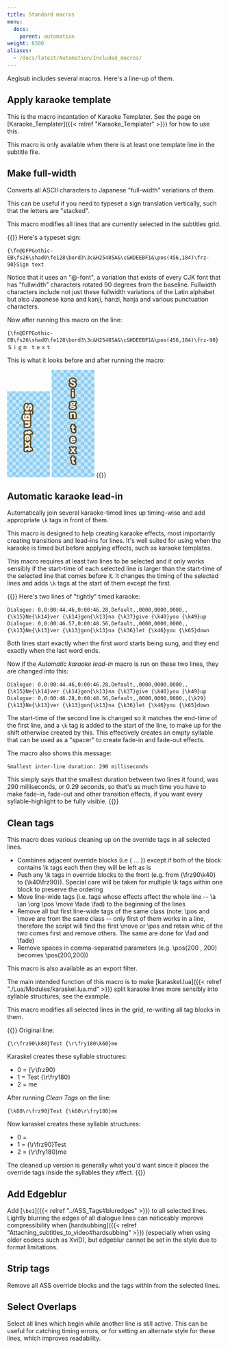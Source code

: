 ```yaml
---
title: Standard macros
menu:
  docs:
    parent: automation
weight: 6500
aliases:
  - /docs/latest/Automation/Included_macros/
---
```


Aegisub includes several macros. Here's a line-up of them.

## Apply karaoke template

This is the macro incantation of Karaoke Templater. See the page on
[Karaoke_Templater]({{< relref "Karaoke_Templater" >}}) for how to use this.

This macro is only available when there is at least one template line in the
subtitle file.

## Make full-width

Converts all ASCII characters to Japanese "full-width" variations of them.

This can be useful if you need to typeset a sign translation vertically,
such that the letters are "stacked".

This macro modifies all lines that are currently selected in the subtitles
grid.

{{<example-box>}}
Here's a typeset sign:

```ass
{\fn@DFPGothic-EB\fs26\shad0\fe128\bord3\3c&H25485A&\c&HDEEBF1&\pos(456,184)\frz-90}Sign text
```

Notice that it uses an "@-font", a variation that exists of every CJK font
that has "fullwidth" characters rotated 90 degrees from the baseline.
Fullwidth characters include not just these fullwidth variations of the
Latin alphabet but also Japanese kana and kanji, hanzi, hanja and various
punctuation characters.

Now after running this macro on the line:

```ass
{\fn@DFPGothic-EB\fs26\shad0\fe128\bord3\3c&H25485A&\c&HDEEBF1&\pos(456,184)\frz-90}Ｓｉｇｎ ｔｅｘｔ
```

This is what it looks before and after running the macro:

![StackedSign1](/img/3.2/StackedSign1.png) ![StackedSign2](/img/3.2/StackedSign2.png)
{{</example-box>}}

## Automatic karaoke lead-in

Automatically join several karaoke-timed lines up timing-wise and add
appropriate `\k` tags in front of them.

This macro is designed to help creating karaoke effects, most importantly
creating transitions and lead-ins for lines. It's well suited for using when
the karaoke is timed but before applying effects, such as karaoke templates.

This macro requires at least two lines to be selected and it only works
sensibly if the start-time of each selected line is larger than the
start-time of the selected line that comes before it. It changes the timing
of the selected lines and adds `\k` tags at the start of them except the
first.

{{<example-box>}}
Here's two lines of "tightly" timed karaoke:

```ass
Dialogue: 0,0:00:44.46,0:00:46.28,Default,,0000,0000,0000,,{\k15}Ne{\k14}ver {\k14}gon{\k13}na {\k37}give {\k40}you {\k49}up
Dialogue: 0,0:00:46.57,0:00:48.56,Default,,0000,0000,0000,,{\k13}Ne{\k13}ver {\k13}gon{\k13}na {\k36}let {\k46}you {\k65}down
```

Both lines start exactly when the first word starts being sung, and they end
exactly when the last word ends.

Now if the _Automatic karaoke lead-in_ macro is run on these two lines, they
are changed into this:

```ass
Dialogue: 0,0:00:44.46,0:00:46.28,Default,,0000,0000,0000,,{\k15}Ne{\k14}ver {\k14}gon{\k13}na {\k37}give {\k40}you {\k49}up
Dialogue: 0,0:00:46.28,0:00:48.56,Default,,0000,0000,0000,,{\k29}{\k13}Ne{\k13}ver {\k13}gon{\k13}na {\k36}let {\k46}you {\k65}down
```

The start-time of the second line is changed so it matches the end-time of
the first line, and a `\k` tag  is added to the start of the line, to make
up for the shift otherwise created by this. This effectively creates an
empty syllable that can be used as a "spacer" to create fade-in and fade-out
effects.

The macro also shows this message:

```plaintext
Smallest inter-line duration: 290 milliseconds
```

This simply says that the smallest duration between two lines it found, was
290 milliseconds, or 0.29 seconds, so that's as much time you have to make
fade-in, fade-out and other transition effects, if you want every
syllable-highlight to be fully visible.
{{</example-box>}}

## Clean tags

This macro does various cleaning up on the override tags in all selected
lines.

- Combines adjacent override blocks (i.e { ... }) except if both of the
  block contains \\k tags each then they will be left as is
- Push any \\k tags in override blocks to the front (e.g. from {\\frz90\\k40}
  to {\\k40\\frz90}). Special care will be taken for multiple \\k tags within
  one block to preserve the ordering
- Move line-wide tags (i.e. tags whose effects affect the whole line -- \\a
  \\an \\org \\pos \\move \\fade \\fad) to the beginning of the lines
- Remove all but first line-wide tags of the same class (note: \\pos and
  \\move are from the same class -- only first of them works in a line,
  therefore the script will find the first \\move or \\pos and retain whic of
  the two comes first and remove others. The same are done for \\fad and
  \\fade)
- Remove spaces in comma-separated parameters (e.g. \\pos(200 , 200) becomes
  \\pos(200,200))

This macro is also available as an export filter.

The main intended function of this macro is to make
[karaskel.lua]({{< relref "./Lua/Modules/karaskel.lua.md" >}}) split karaoke lines more
sensibly into syllable structures, see the example.

This macro modifies all selected lines in the grid, re-writing all tag
blocks in them.

{{<example-box>}}
Original line:

```ass
{\r\frz90\k80}Test {\r\fry180\k60}me
```

Karaskel creates these syllable structures:

- 0 = {\\r\\frz90}
- 1 = Test {\\r\\fry180}
- 2 = me

After running _Clean Tags_ on the line:

```ass
{\k80\r\frz90}Test {\k60\r\fry180}me
```

Now karaskel creates these syllable structures:

- 0 =
- 1 = {\\r\\frz90}Test
- 2 = {\\r\\fry180}me

The cleaned up version is generally what you'd want since it places the
override tags inside the syllables they affect.
{{</example-box>}}

## Add Edgeblur

Add [`\be1`]({{< relref "../ASS_Tags#bluredges" >}}) to all selected lines. Lightly blurring the
edges of all dialogue lines can noticeably improve compressibility when
[hardsubbing]({{< relref "Attaching_subtitles_to_video#hardsubbing" >}}) (especially when using older
codecs such as XviD), but edgeblur cannot be set in the style due to format
limitations.

## Strip tags

Remove all ASS override blocks and the tags within from the selected lines.

## Select Overlaps

Select all lines which begin while another line is still active. This can be
useful for catching timing errors, or for setting an alternate style for these
lines, which improves readability.
